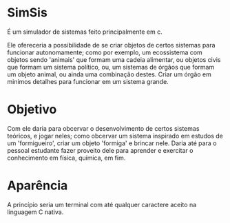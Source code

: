 # SimSis
É um simulador de sistemas feito principalmente em c.

</p>

Ele ofereceria a possibilidade de se criar objetos de certos sistemas para funcionar autonomamente; como por exemplo, um ecossistema com objetos sendo 'animais' que formam uma cadeia alimentar, ou objetos civis que formam um sistema político, ou, um sistemas de órgãos que formam um objeto animal, ou ainda uma combinação destes.
Criar um órgão em minimos detalhes para funcionar em um sistema grande.
</p> 

<h1>Objetivo</h1>
  Com ele daria para obcervar o desenvolvimento de certos sistemas teóricos, e jogar neles; como obcervar um sistema inspirado em estudos de um 'formigueiro', criar um objeto 'formiga' e brincar nele.
  Daria até para o pessoal estudante fazer proveito dele para aprender e exercitar o conhecimento em física, química, em fim.
<h1>Aparência</h1>
  A princípio seria um terminal com até qualquer caractere aceito na linguagem C nativa.

